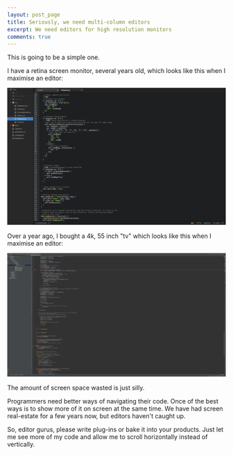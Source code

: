 ```yaml
---
layout: post_page
title: Seriously, we need multi-column editors
excerpt: We need editors for high resolution monitors
comments: true
---
```

This is going to be a simple one.

I have a retina screen monitor, several years old, which looks like this when I maximise an editor:

<img src="/assets/multicolumn/retina.png">


Over a year ago, I bought a 4k, 55 inch "tv" which looks like this when I maximise an editor:

<img src="/assets/multicolumn/4k.png">

The amount of screen space wasted is just silly.

Programmers need better ways of navigating their code. Once of the best ways is to show more of it on screen at the same time. We have had screen real-estate for a few years now, but editors haven't caught up.

So, editor gurus, please write plug-ins or bake it into your products. Just let me see more of my code and allow me to scroll horizontally instead of vertically.
